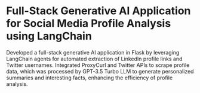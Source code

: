 # Full-Stack Generative AI Application for Social Media Profile Analysis using LangChain

Developed a full-stack generative AI application in Flask by leveraging LangChain agents for automated extraction of LinkedIn profile links and Twitter usernames. Integrated ProxyCurl and Twitter APIs to scrape profile data, which was processed by GPT-3.5 Turbo LLM to generate personalized summaries and interesting facts, enhancing the efficiency of profile analysis.
